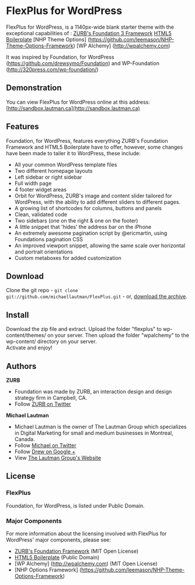 # FlexPlus for WordPress

FlexPlus for WordPress, is a 1140px-wide blank starter theme with the exceptional capabilities of :
[ZURB's Foundation 3 Framework](http://foundation.zurb.com/)
[HTML5 Boilerplate](http://html5boilerplate.com/)
[NHP Theme Options] (https://github.com/leemason/NHP-Theme-Options-Framework)
[WP Alchemy] (http://wpalchemy.com)

It was inspired by Foundation, for WordPress (https://github.com/drewsymo/Foundation) and WP-Foundation (http://320press.com/wp-foundation/)

## Demonstration

You can view FlexPlus for WordPress online at this address: [http://sandbox.lautman.ca](http://sandbox.lautman.ca)
## Features

Foundation, for WordPress, features everything ZURB's Foundation Framework and HTML5 Boilerplate have to offer, however, some changes have been made to tailer it to WordPress, these include:

* All your common WordPress template files
* Two different homepage layouts
* Left sidebar or right sidebar
* Full width page
* 4 footer widget areas
* Orbit for WordPress, ZURB's image and content slider tailored for WordPress, with the ability to add different sliders to different pages.
* A growing list of shortcodes for columns, buttons and panels
* Clean, validated code
* Two sidebars (one on the right & one on the footer)
* A little snippet that 'hides' the address bar on the iPhone
* An extremely awesome pagination script by @ericmartin, using Foundations pagination CSS
* An improved viewport snippet, allowing the same scale over horizontal and portrait orientations
* Custom metaboxes for added customization

## Download

Clone the git repo - `git clone git://github.com/michaellautman/FlexPlus.git` - or, [download the archive](https://github.com/michaellautman/flexplus/zipball/master). 

## Install
Download the zip file and extract.  Upload the folder "flexplus" to wp-content/themes/ on your server.  Then upload the folder "wpalchemy" to  the wp-content/ directory on your server.  
Activate and enjoy!


## Authors

**ZURB**

+ Foundation was made by ZURB, an interaction design and design strategy firm in Campbell, CA.
+ Follow [ZURB on Twitter](http://twitter.com/#!/foundationzurb)

**Michael Lautman**

+ Michael Lautman is the owner of The Lautman Group which specializes in Digital Marketing for small and medium businesses in Montreal, Canada.
+ Follow [Michael on Twitter](http://www.twitter.com/michaellautman)
+ Follow [Drew on Google +](https://plus.google.com/u/0/109874565206743120524?rel=author)
+ View [The Lautman Group's Website](http://lautman.ca)

## License

### FlexPlus

Foundation, for WordPress, is listed under Public Domain.

### Major Components

For more information about the licensing involved with FlexPlus for WordPress' major components, please see:

* [ZURB's Foundation Framework](http://foundation.zurb.com/) (MIT Open License)
* [HTML5 Boilerplate](http://html5boilerplate.com/) (Public Domain)
* [WP Alchemy] (http://wpalchemy.com) (MIT Open License)
* [NHP Options Framework] (https://github.com/leemason/NHP-Theme-Options-Framework) 


